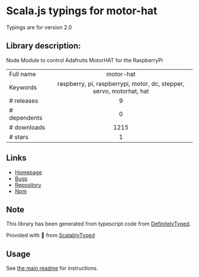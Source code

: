 
# Scala.js typings for motor-hat

Typings are for version 2.0

## Library description:
Node Module to control Adafruits MotorHAT for the RaspberryPi

|                    |                 |
| ------------------ | :-------------: |
| Full name          | motor-hat |
| Keywords           | raspberry, pi, raspberrypi, motor, dc, stepper, servo, motorhat, hat |
| # releases         | 9 |
| # dependents       | 0 |
| # downloads        | 1215 |
| # stars            | 1 |

## Links
- [Homepage](http://www.github.com/jcane86/motor-hat)
- [Bugs](https://github.com/jcane86/motor-hat/issues)
- [Repository](https://github.com/jcane86/motor-hat)
- [Npm](https://www.npmjs.com/package/motor-hat)
    


## Note
This library has been generated from typescript code from [DefinitelyTyped](https://definitelytyped.org).

Provided with :purple_heart: from [ScalablyTyped](https://github.com/oyvindberg/ScalablyTyped)

## Usage
See [the main readme](../../readme.md) for instructions.


